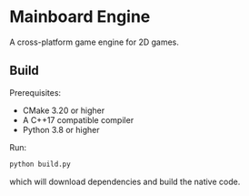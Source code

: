 # Mainboard Engine

A cross-platform game engine for 2D games.

## Build

Prerequisites:
- CMake 3.20 or higher
- A C++17 compatible compiler
- Python 3.8 or higher

Run:
```bash 
python build.py
```

which will download dependencies and build the native code.
